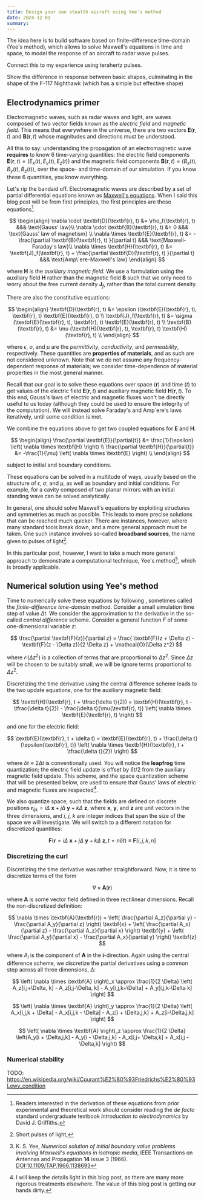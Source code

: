 ```yaml
---
title: Design your own stealth aicraft using Yee's method
date: 2024-12-01
summary:
---
```


The idea here is to build software based on finite-difference time-domain (Yee's method), which allows to solve Maxwell's equations in time and space, to model the response of an aircraft to radar wave pulses.

Connect this to my experience using terahertz pulses.

Show the difference in response between basic shapes, culminating in the shape of the F-117 Nighthawk (which has a simple but effective shape)

## Electrodynamics primer

Electromagnetic waves, such as radar waves and light, are waves composed of two vector fields known as the _electric field_ and _magnetic field_. This means that everywhere in the universe, there are two vectors $\textbf{E}(\textbf{r}, t)$ and $\textbf{B}(\textbf{r}, t)$ whose magnitudes and directions must be understood.

All this to say: understanding the propagation of an electromagnetic wave __requires__ to know 6 time-varying quantities: the electric field components $\textbf{E}(\textbf{r}, t) = (E_x(t), E_y(t), E_z(t))$ and the magnetic field components $\textbf{B}(\textbf{r},t) = (B_x(t), B_y(t), B_z(t))$, over the space- and time-domain of our simulation. If you know these 6 quantities, you know everything.

Let's rip the bandaid off. Electromagnetic waves are described by a set of partial differential equations known as [Maxwell's equations](https://en.wikipedia.org/w/index.php?title=Maxwell%27s_equations&oldid=1259490248). When I said this blog post will be from first principles, the first principles are these equations[^griffiths].

[^griffiths]: Readers interested in the derivation of these equations from prior experimental and theoretical work should consider reading the _de facto_ standard undergraduate textbook _Introduction to electrodynamics_ by David J. Griffiths.

$$ 
\begin{align}
    \nabla \cdot \textbf{D}(\textbf{r}, t)   &= \rho_f(\textbf{r}, t)
        &&& \text{Gauss' law}\\
    \nabla \cdot \textbf{B}(\textbf{r}, t)   &= 0
         &&& \text{Gauss' law of magnetism} \\
    \nabla \times \textbf{E}(\textbf{r}, t)   &= -\frac{\partial \textbf{B}(\textbf{r}, t)  }{\partial t}
        &&& \text{Maxwell-Faraday's law}\\
    \nabla \times \textbf{H}(\textbf{r}, t)   &= \textbf{J}_f(\textbf{r}, t)   + \frac{\partial \textbf{D}(\textbf{r}, t)  }{\partial t}
        &&& \text{Amp\`ere-Maxwell's law}
\end{align}
$$

where $\textbf{H}$ is the _auxiliary magnetic field_. We use a formulation using the auxiliary field $\textbf{H}$ rather than the magnetic field $\textbf{B}$ such that we only need to worry about the free current density $\textbf{J}_f$, rather than the total current density.

There are also the constitutive equations:

$$
\begin{align}
    \textbf{D}(\textbf{r}, t)   &= \epsilon (\textbf{E}(\textbf{r}, t), \textbf{r}, t) \textbf{E}(\textbf{r}, t) \\
    \textbf{J}_f(\textbf{r}, t) &= \sigma (\textbf{E}(\textbf{r}, t), \textbf{r}, t) \textbf{E}(\textbf{r}, t) \\
    \textbf{B}(\textbf{r}, t)   &= \mu (\textbf{H}(\textbf{r}, t), \textbf{r}, t) \textbf{H}(\textbf{r}, t) \\
\end{align}
$$

where $\epsilon$, $\sigma$, and $\mu$ are the _permittivity_, _conductivity_, and _permeability_, respectively. These quantities are __properties of materials__, and as such are not considered unknown. Note that we do not assume any frequency-dependent response of materials; we consider time-dependence of material properties in the most general manner.

Recall that our goal is to solve these equations over space ($\textbf{r}$) and time ($t$) to get values of the electric field $\textbf{E}(\textbf{r}, t)$ and auxiliary magnetic field $\textbf{H}(\textbf{r}, t)$. To this end, Gauss's laws of electric and magnetic fluxes won't be directly useful to us today (although they could be used to ensure the integrity of the computation). We will instead solve Faraday's and Amp\`ere's laws iteratively, until some condition is met.

We combine the equations above to get two coupled equations for $\textbf{E}$ and $\textbf{H}$:

$$
\begin{align}
    \frac{\partial \textbf{E}}{\partial{t}} &= \frac{1}{\epsilon} \left( \nabla \times \textbf{H} \right) \\
    \frac{\partial \textbf{H}}{\partial{t}} &= -\frac{1}{\mu} \left( \nabla \times \textbf{E} \right) \\
\end{align}
$$

subject to initial and boundary conditions.

These equations can be solved in a multitude of ways, usually based on the structure of $\epsilon$, $\sigma$, and $\mu$, as well as boundary and initial conditions. For example, for a cavity composed of two planar mirrors with an initial standing wave can be solved analytically.

In general, one should solve Maxwell's equations by exploiting structures and symmetries as much as possible. This leads to more precise solutions that can be reached much quicker. There are instances, however, where many standard tools break down, and a more general approach must be taken. One such instance involves so-called __broadband sources__, the name given to pulses of light[^pulses].

[^pulses]: Short pulses of light,

In this particular post, however, I want to take a much more general approach to demonstrate a computational technique, Yee's method[^yee], which is broadly applicable.

[^yee]: K. S. Yee, *Numerical solution of initial boundary value problems involving Maxwell's equations in isotropic media*, IEEE Transactions on Antennas and Propagation **14** issue 3 (1966). [DOI:10.1109/TAP.1966.1138693](https://doi.org/10.1109/TAP.1966.1138693)

## Numerical solution using Yee's method

Time to numerically solve these equations by following , sometimes called the _finite-difference time-domain_ method. Consider a small simulation time step of value $\Delta t$. We consider the approximation to the derivative in the so-called _central difference_ scheme. Consider a general function $F$ of some one-dimensional variable $z$:

$$
    \frac{\partial \textbf{F}(z)}{\partial z} 
        = \frac{ \textbf{F}(z + \Delta z) - \textbf{F}(z - \Delta z)}{2 \Delta z} 
        + \mathcal{O}(\Delta z^2)
$$

where $\mathcal{O}(\Delta z^2)$ is a collection of terms that are proportional to $\Delta z^2$. Since $\Delta z$ will be chosen to be suitably small, we will be ignore terms proportional to $\Delta z^2$.

Discretizing the time derivative using the central difference scheme leads to the two update equations, one for the auxiliary magnetic field:

$$
    \textbf{H}(\textbf{r}, t + \tfrac{\delta t}{2}) 
        = \textbf{H}(\textbf{r}, t - \tfrac{\delta t}{2}) 
        - \frac{\delta t}{\mu(\textbf{r}, t)} \left( \nabla \times \textbf{E}(\textbf{r}, t) \right)
$$

and one for the electric field:

$$
    \textbf{E}(\textbf{r}, t + \delta t) 
        = \textbf{E}(\textbf{r}, t) 
        + \frac{\delta t}{\epsilon(\textbf{r}, t)} \left( \nabla \times \textbf{H}(\textbf{r}, t + \tfrac{\delta t}{2}) \right)
$$

where $\delta t \equiv 2 \Delta t$ is conventionally used. You will notice the __leapfrog__ time quantization; the electric field update is offset by $\delta t/2$ from the auxiliary magnetic field update. This scheme, and the space quantization scheme that will be presented below, are used to ensure that Gauss' laws of electric and magnetic fluxes are respected[^gauss].

[^gauss]: I will keep the details light in this blog post, as there are many more rigorous treatments elsewhere. The value of this blog post is getting our hands dirty.

We also quantize space, such that the fields are defined on discrete positions $\textbf{r}_{ijk} = i \Delta ~ \textbf{x} +  j \Delta ~ \textbf{y} +  k \Delta ~ \textbf{z}$, where $\textbf{x}$, $\textbf{y}$, and $\textbf{z}$ are unit vectors in the three dimensions, and $i$, $j$, $k$ are integer indices that span the size of the space we will investigate. We will switch to a different notation for discretized quantities:

$$
    \textbf{F}(\textbf{r} = i \Delta ~ \textbf{x} +  j \Delta ~ \textbf{y} +  k \Delta ~ \textbf{z}, t = n \delta t)
        \equiv \textbf{F}[i,j,k,n]
$$

### Discretizing the curl

Discretizing the time derivative was rather straightforward. Now, it is time to discretize terms of the form

$$
    \nabla \times \textbf{A}(\textbf{r})
$$

where $\textbf{A}$ is some vector field defined in three rectilinear dimensions. Recall the non-discretized definition:

$$
    \nabla \times \textbf{A}(\textbf{r}) 
        = \left( \frac{\partial A_z}{\partial y} -  \frac{\partial A_y}{\partial z} \right) \textbf{x}
        + \left( \frac{\partial A_x}{\partial z} -  \frac{\partial A_z}{\partial x} \right) \textbf{y}
        + \left( \frac{\partial A_y}{\partial x} -  \frac{\partial A_x}{\partial y} \right) \textbf{z}
$$

where $A_i$ is the component of $\textbf{A}$ in the $\textbf{i}$-direction. Again using the central difference scheme, we discretize the partial derivatives using a common step across all three dimensions, $\Delta$:

$$
    \left( \nabla \times \textbf{A} \right)_x \approx
        \frac{1}{2 \Delta} \left( A_z[i,j+\Delta, k] - A_z[i,j-\Delta, k] - A_y[i,j,k+\Delta] + A_y[i,j,k-\Delta k] \right)
$$

$$
    \left( \nabla \times \textbf{A} \right)_y \approx
        \frac{1}{2 \Delta} \left( A_x[i,j,k + \Delta] - A_x[i,j,k - \Delta] - A_z[i + \Delta,j,k] + A_z[i-\Delta,j,k] \right)
$$

$$
    \left( \nabla \times \textbf{A} \right)_z \approx
        \frac{1}{2 \Delta} \left(A_y[i + \Delta,j,k] - A_y[i - \Delta,j,k] - A_x[i,j+ \Delta,k] + A_x[i,j - \Delta,k] \right)
$$

### Numerical stability

TODO: https://en.wikipedia.org/wiki/Courant%E2%80%93Friedrichs%E2%80%93Lewy_condition